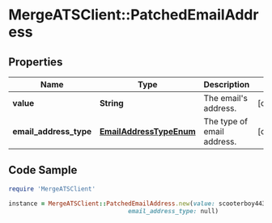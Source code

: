 # MergeATSClient::PatchedEmailAddress

## Properties

Name | Type | Description | Notes
------------ | ------------- | ------------- | -------------
**value** | **String** | The email&#39;s address. | [optional] 
**email_address_type** | [**EmailAddressTypeEnum**](EmailAddressTypeEnum.md) | The type of email address. | [optional] 

## Code Sample

```ruby
require 'MergeATSClient'

instance = MergeATSClient::PatchedEmailAddress.new(value: scooterboy443@gmail.com,
                                 email_address_type: null)
```


